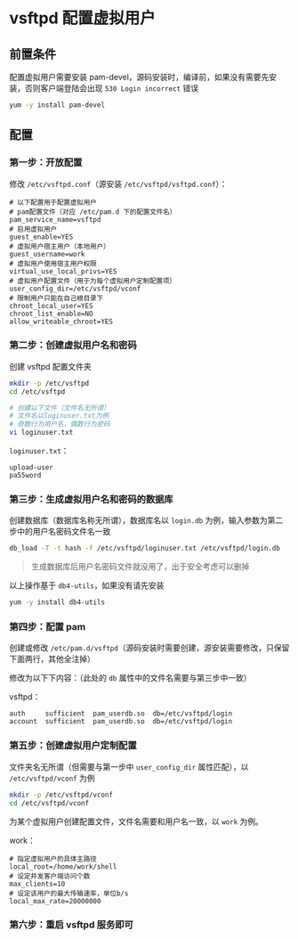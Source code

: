 # vsftpd 配置虚拟用户

## 前置条件

配置虚拟用户需要安装 pam-devel，源码安装时，编译前，如果没有需要先安装，否则客户端登陆会出现 `530 Login incorrect` 错误

```bash
yum -y install pam-devel
```

## 配置

### 第一步：开放配置

修改 `/etc/vsftpd.conf`（源安装 `/etc/vsftpd/vsftpd.conf`）：

```
# 以下配置用于配置虚拟用户
# pam配置文件（对应 /etc/pam.d 下的配置文件名）
pam_service_name=vsftpd
# 启用虚拟用户
guest_enable=YES
# 虚拟用户宿主用户（本地用户）
guest_username=work
# 虚拟用户使用宿主用户权限
virtual_use_local_privs=YES
# 虚拟用户配置文件（用于为每个虚拟用户定制配置项）
user_config_dir=/etc/vsftpd/vconf
# 限制用户只能在自己根目录下
chroot_local_user=YES
chroot_list_enable=NO
allow_writeable_chroot=YES
```

### 第二步：创建虚拟用户名和密码

创建 vsftpd 配置文件夹

```bash
mkdir -p /etc/vsftpd
cd /etc/vsftpd

# 创建以下文件（文件名无所谓）
# 文件名以loginuser.txt为例
# 奇数行为用户名，偶数行为密码
vi loginuser.txt
```

`loginuser.txt`：

```
upload-user
pa55word
```

### 第三步：生成虚拟用户名和密码的数据库

创建数据库（数据库名称无所谓），数据库名以 `login.db` 为例，输入参数为第二步中的用户名密码文件名一致

```bash
db_load -T -t hash -f /etc/vsftpd/loginuser.txt /etc/vsftpd/login.db
```

> 生成数据库后用户名密码文件就没用了，出于安全考虑可以删掉

以上操作基于 `db4-utils`，如果没有请先安装

```bash
yum -y install db4-utils
```

### 第四步：配置 pam

创建或修改 `/etc/pam.d/vsftpd`（源码安装时需要创建，源安装需要修改，只保留下面两行，其他全注掉）

修改为以下下内容：（此处的 `db` 属性中的文件名需要与第三步中一致）

vsftpd：

```
auth     sufficient  pam_userdb.so  db=/etc/vsftpd/login
account  sufficient  pam_userdb.so  db=/etc/vsftpd/login
```

### 第五步：创建虚拟用户定制配置

文件夹名无所谓（但需要与第一步中 `user_config_dir` 属性匹配），以 `/etc/vsftpd/vconf` 为例

```bash
mkdir -p /etc/vsftpd/vconf
cd /etc/vsftpd/vconf
```

为某个虚拟用户创建配置文件，文件名需要和用户名一致，以 `work` 为例。

work：

```
# 指定虚拟用户的具体主路径
local_root=/home/work/shell
# 设定并发客户端访问个数
max_clients=10
# 设定该用户的最大传输速率，单位b/s
local_max_rate=20000000
```

### 第六步：重启 vsftpd 服务即可

